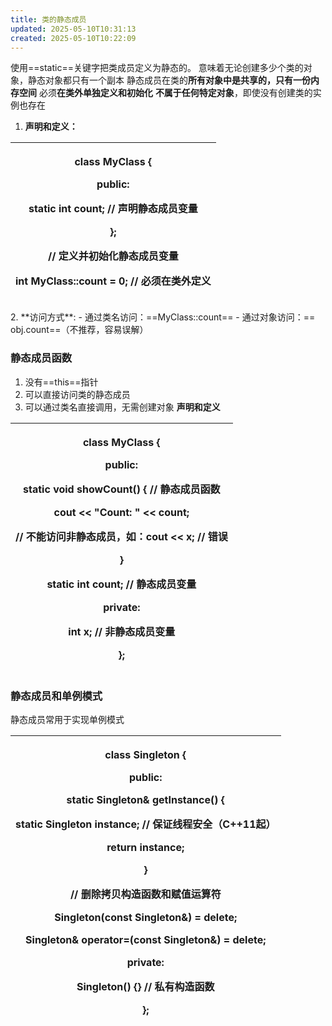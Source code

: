 ```yaml
---
title: 类的静态成员
updated: 2025-05-10T10:31:13
created: 2025-05-10T10:22:09
---
```


使用==<sub></sub>​static​<sub></sub>==关键字把类成员定义为静态的。
意味着无论创建多少个类的对象，静态对象都只有一个副本
静态成员在类的**所有对象中是共享的，只有一份内存空间**
必须**在类外单独定义和初始化**
**不属于任何特定对象**，即使没有创建类的实例也存在
1.  **声明和定义：**
<table>
<colgroup>
<col style="width: 100%" />
</colgroup>
<thead>
<tr class="header">
<th><p>class MyClass {</p>
<p>public:</p>
<p>static int count; // 声明静态成员变量</p>
<p>};</p>
<p></p>
<p>// 定义并初始化静态成员变量</p>
<p>int MyClass::count = 0; // 必须在类外定义</p></th>
</tr>
</thead>
<tbody>
</tbody>
</table>
2.  **访问方式**:
- 通过类名访问：==<sub></sub>​MyClass::count​<sub></sub>==
- 通过对象访问：==<sub></sub>​obj.count​<sub></sub>==（不推荐，容易误解）

### 静态成员函数
1.  没有==<sub></sub>​this​<sub></sub>==指针
2.  可以直接访问类的静态成员
3.  可以通过类名直接调用，无需创建对象
**声明和定义**
<table>
<colgroup>
<col style="width: 100%" />
</colgroup>
<thead>
<tr class="header">
<th><p>class MyClass {</p>
<p>public:</p>
<p>static void showCount() { // 静态成员函数</p>
<p>cout &lt;&lt; "Count: " &lt;&lt; count;</p>
<p>// 不能访问非静态成员，如：cout &lt;&lt; x; // 错误</p>
<p>}</p>
<p>static int count; // 静态成员变量</p>
<p>private:</p>
<p>int x; // 非静态成员变量</p>
<p>};</p></th>
</tr>
</thead>
<tbody>
</tbody>
</table>

### 静态成员和单例模式
静态成员常用于实现单例模式
<table>
<colgroup>
<col style="width: 100%" />
</colgroup>
<thead>
<tr class="header">
<th><p>class Singleton {</p>
<p>public:</p>
<p>static Singleton&amp; getInstance() {</p>
<p>static Singleton instance; // 保证线程安全（C++11起）</p>
<p>return instance;</p>
<p>}</p>
<p>// 删除拷贝构造函数和赋值运算符</p>
<p>Singleton(const Singleton&amp;) = delete;</p>
<p>Singleton&amp; operator=(const Singleton&amp;) = delete;</p>
<p></p>
<p>private:</p>
<p>Singleton() {} // 私有构造函数</p>
<p>};</p></th>
</tr>
</thead>
<tbody>
</tbody>
</table>
